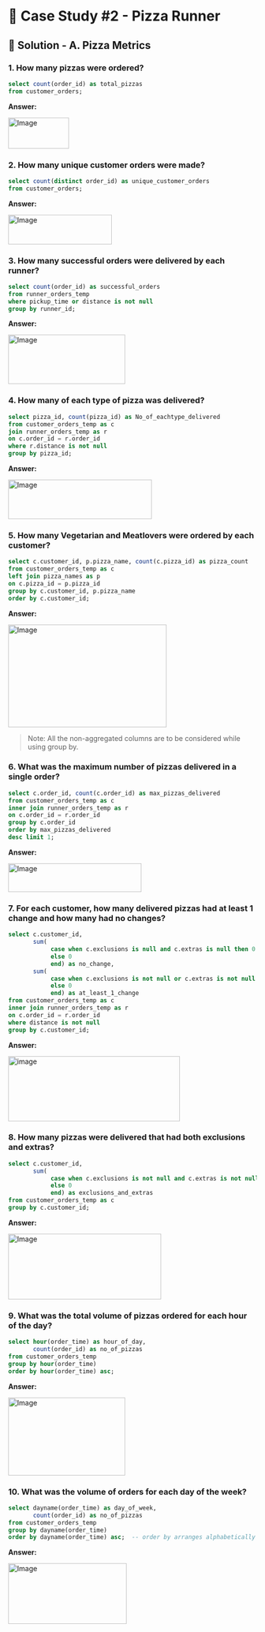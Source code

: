 # 🍕 Case Study #2 - Pizza Runner

## 🍝 Solution - A. Pizza Metrics

### 1. How many pizzas were ordered?

```sql
select count(order_id) as total_pizzas
from customer_orders;
```

**Answer:**

<img width="123" height="63" alt="Image" src="https://github.com/user-attachments/assets/fe101ea5-bc25-4af6-9087-9e0d11fb24d7" />

### 2. How many unique customer orders were made?

````sql
select count(distinct order_id) as unique_customer_orders
from customer_orders;
````

**Answer:**

<img width="210" height="60" alt="Image" src="https://github.com/user-attachments/assets/a4cbb1a4-1bff-4be9-b40d-11ce1f8d2e84" />

### 3. How many successful orders were delivered by each runner?

````sql
select count(order_id) as successful_orders
from runner_orders_temp
where pickup_time or distance is not null
group by runner_id;
````

**Answer:**

<img width="237" height="100" alt="Image" src="https://github.com/user-attachments/assets/af670787-2d7c-4bed-b8cb-5c767d550cb1" />

### 4. How many of each type of pizza was delivered?

````sql
select pizza_id, count(pizza_id) as No_of_eachtype_delivered
from customer_orders_temp as c
join runner_orders_temp as r
on c.order_id = r.order_id
where r.distance is not null
group by pizza_id;
````

**Answer:**

<img width="291" height="80" alt="Image" src="https://github.com/user-attachments/assets/dbb79ab1-2849-49c7-998b-d6518e393887" />

### 5. How many Vegetarian and Meatlovers were ordered by each customer?

````sql
select c.customer_id, p.pizza_name, count(c.pizza_id) as pizza_count
from customer_orders_temp as c
left join pizza_names as p
on c.pizza_id = p.pizza_id
group by c.customer_id, p.pizza_name
order by c.customer_id;
````

**Answer:**

<img width="321" height="208" alt="Image" src="https://github.com/user-attachments/assets/34dbb18c-3708-46bd-ba48-31cce80d4b73" />

> Note: All the non-aggregated columns are to be considered while using group by.

### 6. What was the maximum number of pizzas delivered in a single order?

````sql
select c.order_id, count(c.order_id) as max_pizzas_delivered
from customer_orders_temp as c
inner join runner_orders_temp as r
on c.order_id = r.order_id
group by c.order_id
order by max_pizzas_delivered
desc limit 1;
````

**Answer:**

<img width="270" height="58" alt="Image" src="https://github.com/user-attachments/assets/56d03361-2ef9-447d-921a-0c2113bbcf1f" />

### 7. For each customer, how many delivered pizzas had at least 1 change and how many had no changes?

````sql
select c.customer_id, 
       sum(
            case when c.exclusions is null and c.extras is null then 0
            else 0
            end) as no_change,
	   sum(
            case when c.exclusions is not null or c.extras is not null then 1
            else 0
            end) as at_least_1_change
from customer_orders_temp as c
inner join runner_orders_temp as r
on c.order_id = r.order_id
where distance is not null
group by c.customer_id;
````

**Answer:**

<img width="348" height="132" alt="image" src="https://github.com/user-attachments/assets/2bd31190-827f-4d98-b24d-e97ad1ab42d6" />

### 8. How many pizzas were delivered that had both exclusions and extras?

````sql
select c.customer_id, 
	   sum(
            case when c.exclusions is not null and c.extras is not null then 1
            else 0
            end) as exclusions_and_extras
from customer_orders_temp as c
group by c.customer_id;
````

**Answer:**

<img width="310" height="133" alt="Image" src="https://github.com/user-attachments/assets/1a160161-0fad-4148-808f-2ed514005007" />

### 9. What was the total volume of pizzas ordered for each hour of the day?

````sql
select hour(order_time) as hour_of_day, 
	   count(order_id) as no_of_pizzas
from customer_orders_temp
group by hour(order_time)
order by hour(order_time) asc;
````

**Answer:**

<img width="237" height="158" alt="Image" src="https://github.com/user-attachments/assets/e04c2f9c-1c62-4191-be0e-1f36e2f58a24" />

### 10. What was the volume of orders for each day of the week?

````sql
select dayname(order_time) as day_of_week, 
	   count(order_id) as no_of_pizzas
from customer_orders_temp
group by dayname(order_time)
order by dayname(order_time) asc;  -- order by arranges alphabetically so friday appears first
````

**Answer:**

<img width="240" height="123" alt="Image" src="https://github.com/user-attachments/assets/d8cdff24-262f-4cb8-bfe2-4d89df4375a9" />
